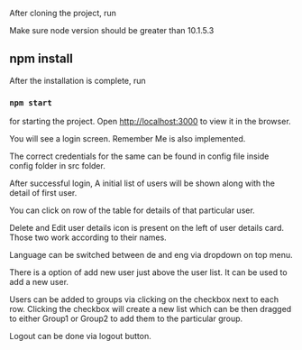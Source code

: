 After cloning the project, run

Make sure node version should be greater than 10.1.5.3

## npm install

After the installation is complete, run

### `npm start`

for starting the project.
Open [http://localhost:3000](http://localhost:3000) to view it in the browser.

You will see a login screen.
Remember Me is also implemented.

The correct credentials for the same can be found in config file inside config folder in src folder.

After successful login, A initial list of users will be shown along with the detail of first user.

You can click on row of the table for details of that particular user.

Delete and Edit user details icon is present on the left of user details card.
Those two work according to their names.

Language can be switched between de and eng via dropdown on top menu.

There is a option of add new user just above the user list.
It can be used to add a new user.

Users can be added to groups via clicking on the checkbox next to each row.
Clicking the checkbox will create a new list which can be then dragged to either Group1 or Group2 to add them to the particular group.

Logout can be done via logout button.
